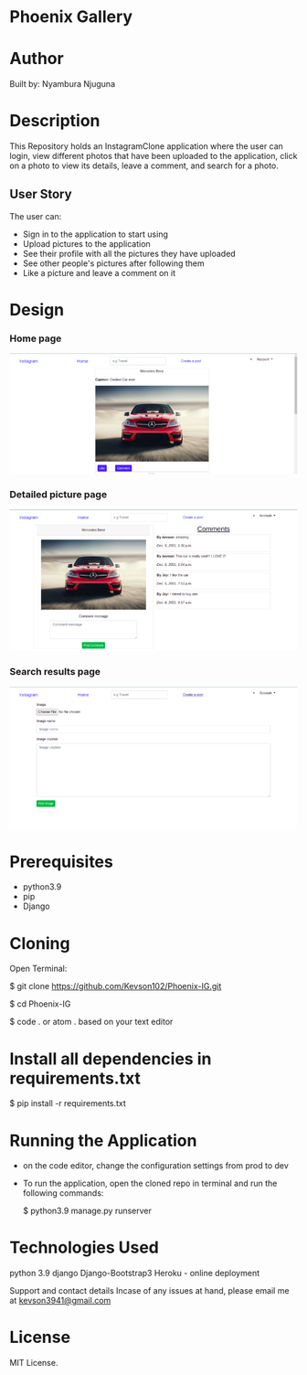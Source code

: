 # Phoenix Gallery


# Author
Built by: Nyambura Njuguna

# Description
This Repository holds an InstagramClone application where the user can login, view different photos that have been uploaded to the application, click on a photo to view its details, leave a comment, and search for a photo.


## User Story
The user can:
* Sign in to the application to start using
* Upload pictures to the application
* See their profile with all the pictures they have uploaded
* See other people's pictures after following them
* Like a picture and leave a comment on it


# Design
### Home page
<img src="static/Layout/home_page.png" raw = true alt = "Website design">

### Detailed picture page
<img src="static/Layout/Photo_details_page.png" raw = true alt = "Website design">


### Search results page
<img src="static/Layout/photo_upload_form.png" raw = true alt = "Website design">


# Prerequisites
* python3.9
* pip
* Django

# Cloning
Open Terminal:

  $ git clone https://github.com/Kevson102/Phoenix-IG.git

  $ cd Phoenix-IG
  
  $ code . or atom . based on your text editor 
  
# Install all dependencies in requirements.txt

  $ pip install -r requirements.txt
  
# Running the Application
- on the code editor, change the configuration settings from prod to dev
* To run the application, open the cloned repo in terminal and run the following commands:

  $ python3.9 manage.py runserver


# Technologies Used
python 3.9
django
Django-Bootstrap3
Heroku - online deployment

Support and contact details
Incase of any issues at hand, please email me at kevson3941@gmail.com

# License
MIT License.
